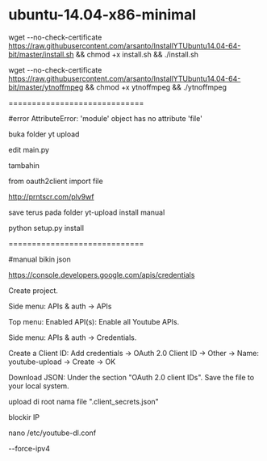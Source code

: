# ubuntu-14.04-x86-minimal

wget --no-check-certificate https://raw.githubusercontent.com/arsanto/InstallYTUbuntu14.04-64-bit/master/install.sh && chmod +x install.sh && ./install.sh

wget --no-check-certificate https://raw.githubusercontent.com/arsanto/InstallYTUbuntu14.04-64-bit/master/ytnoffmpeg && chmod +x ytnoffmpeg && ./ytnoffmpeg

=============================

#error AttributeError: 'module' object has no attribute 'file'

buka folder yt upload 

edit main.py

tambahin

from oauth2client import file

http://prntscr.com/plv9wf

save terus pada folder yt-upload install manual 

python setup.py install

=============================



#manual bikin json

https://console.developers.google.com/apis/credentials

Create project.

Side menu: APIs & auth -> APIs

Top menu: Enabled API(s): Enable all Youtube APIs.

Side menu: APIs & auth -> Credentials.

Create a Client ID: Add credentials -> OAuth 2.0 Client ID -> Other -> Name: youtube-upload -> Create -> OK

Download JSON: Under the section "OAuth 2.0 client IDs". Save the file to your local system.

upload di root nama file ".client_secrets.json"


blockir IP

nano /etc/youtube-dl.conf

--force-ipv4
